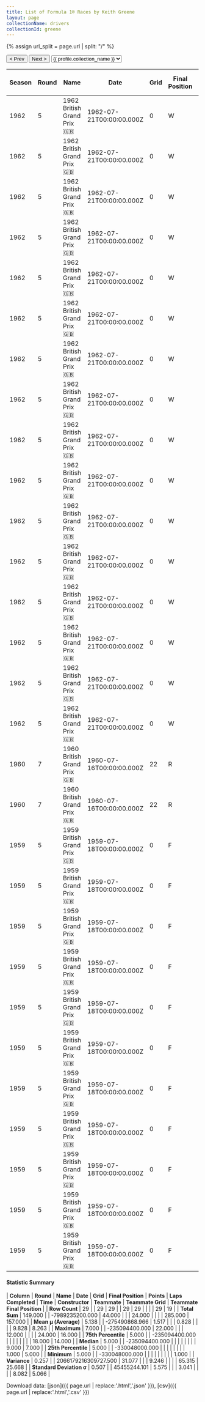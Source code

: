```yaml
---
title: List of Formula 1® Races by Keith Greene
layout: page
collectionName: drivers
collectionId: greene
---
```


{% assign url_split = page.url | split: "/" %}
<div id="collection-navigation">
<button onclick="selector.options[selector.selectedIndex-1].value && (window.location = selector.options[selector.selectedIndex-1].value);">&lt; Prev</button>
<button onclick="selector.options[selector.selectedIndex+1].value && (window.location = selector.options[selector.selectedIndex+1].value);">Next &gt;</button>
<select id="selector" onchange="this.options[this.selectedIndex].value && (window.location = this.options[this.selectedIndex].value);">
  {% for collectionId in site.data[page.collectionName].refs %}
    {% if collectionId == page.collectionId %}
      {% assign selected = "selected" %}
    {% else %}
      {% assign selected = "" %}
    {% endif %}
    {% assign profile = site.data[page.collectionName][collectionId].profile %}
    <option value="/f1/{{ page.collectionName }}/{{ collectionId }}/{{ url_split[4] }}" {{ selected }}>{{ profile.collection_name }}</option>
  {% endfor %}
</select>
</div>

| Season | Round | Name | Date | Grid | Final Position | Points | Laps Completed | Time | Constructor | Teammate | Teammate Grid | Teammate Final Position |
|--|--|--|--|--|--|--|--|--|--|--|--|--|
| 1962 | 5 | 1962 British Grand Prix 🇬🇧 | 1962-07-21T00:00:00.000Z | 0 | W | 0.0 | 0 |   | Lotus-Climax 🇬🇧 | [Jim Clark 🇬🇧](/f1/drivers/clark) | 1 | 1 |
| 1962 | 5 | 1962 British Grand Prix 🇬🇧 | 1962-07-21T00:00:00.000Z | 0 | W | 0.0 | 0 |   | Lotus-Climax 🇬🇧 | [Jack Brabham 🇦🇺](/f1/drivers/jack_brabham) | 9 | 5 |
| 1962 | 5 | 1962 British Grand Prix 🇬🇧 | 1962-07-21T00:00:00.000Z | 0 | W | 0.0 | 0 |   | Lotus-Climax 🇬🇧 | [Masten Gregory 🇺🇸](/f1/drivers/gregory) | 14 | 7 |
| 1962 | 5 | 1962 British Grand Prix 🇬🇧 | 1962-07-21T00:00:00.000Z | 0 | W | 0.0 | 0 |   | Lotus-Climax 🇬🇧 | [Trevor Taylor 🇬🇧](/f1/drivers/trevor_taylor) | 10 | 8 |
| 1962 | 5 | 1962 British Grand Prix 🇬🇧 | 1962-07-21T00:00:00.000Z | 0 | W | 0.0 | 0 |   | Lotus-Climax 🇬🇧 | [Jay Chamberlain 🇺🇸](/f1/drivers/chamberlain) | 20 | 15 |
| 1962 | 5 | 1962 British Grand Prix 🇬🇧 | 1962-07-21T00:00:00.000Z | 0 | W | 0.0 | 0 |   | Lotus-Climax 🇬🇧 | [Innes Ireland 🇬🇧](/f1/drivers/ireland) | 3 | 16 |
| 1962 | 5 | 1962 British Grand Prix 🇬🇧 | 1962-07-21T00:00:00.000Z | 0 | W | 0.0 | 0 |   | Lotus-Climax 🇬🇧 | [Tony Shelly 🇳🇿](/f1/drivers/shelly) | 18 | R |
| 1962 | 5 | 1962 British Grand Prix 🇬🇧 | 1962-07-21T00:00:00.000Z | 0 | W | 0.0 | 0 |   | Lotus-Climax 🇬🇧 | [Maurice Trintignant 🇫🇷](/f1/drivers/trintignant) | 0 | W |
| 1962 | 5 | 1962 British Grand Prix 🇬🇧 | 1962-07-21T00:00:00.000Z | 0 | W | 0.0 | 0 |   | Gilby 🇬🇧 | [Jim Clark 🇬🇧](/f1/drivers/clark) | 1 | 1 |
| 1962 | 5 | 1962 British Grand Prix 🇬🇧 | 1962-07-21T00:00:00.000Z | 0 | W | 0.0 | 0 |   | Gilby 🇬🇧 | [Jack Brabham 🇦🇺](/f1/drivers/jack_brabham) | 9 | 5 |
| 1962 | 5 | 1962 British Grand Prix 🇬🇧 | 1962-07-21T00:00:00.000Z | 0 | W | 0.0 | 0 |   | Gilby 🇬🇧 | [Masten Gregory 🇺🇸](/f1/drivers/gregory) | 14 | 7 |
| 1962 | 5 | 1962 British Grand Prix 🇬🇧 | 1962-07-21T00:00:00.000Z | 0 | W | 0.0 | 0 |   | Gilby 🇬🇧 | [Trevor Taylor 🇬🇧](/f1/drivers/trevor_taylor) | 10 | 8 |
| 1962 | 5 | 1962 British Grand Prix 🇬🇧 | 1962-07-21T00:00:00.000Z | 0 | W | 0.0 | 0 |   | Gilby 🇬🇧 | [Jay Chamberlain 🇺🇸](/f1/drivers/chamberlain) | 20 | 15 |
| 1962 | 5 | 1962 British Grand Prix 🇬🇧 | 1962-07-21T00:00:00.000Z | 0 | W | 0.0 | 0 |   | Gilby 🇬🇧 | [Innes Ireland 🇬🇧](/f1/drivers/ireland) | 3 | 16 |
| 1962 | 5 | 1962 British Grand Prix 🇬🇧 | 1962-07-21T00:00:00.000Z | 0 | W | 0.0 | 0 |   | Gilby 🇬🇧 | [Tony Shelly 🇳🇿](/f1/drivers/shelly) | 18 | R |
| 1962 | 5 | 1962 British Grand Prix 🇬🇧 | 1962-07-21T00:00:00.000Z | 0 | W | 0.0 | 0 |   | Gilby 🇬🇧 | [Maurice Trintignant 🇫🇷](/f1/drivers/trintignant) | 0 | W |
| 1960 | 7 | 1960 British Grand Prix 🇬🇧 | 1960-07-16T00:00:00.000Z | 22 | R | 0.0 | 12 |   | Cooper-Maserati 🇬🇧 | [Masten Gregory 🇺🇸](/f1/drivers/gregory) | 14 | 14 |
| 1960 | 7 | 1960 British Grand Prix 🇬🇧 | 1960-07-16T00:00:00.000Z | 22 | R | 0.0 | 12 |   | Cooper-Maserati 🇬🇧 | [Ian Burgess 🇬🇧](/f1/drivers/burgess) | 20 | R |
| 1959 | 5 | 1959 British Grand Prix 🇬🇧 | 1959-07-18T00:00:00.000Z | 0 | F | 0.0 | 0 |   | Cooper-Climax 🇬🇧 | [Jack Brabham 🇦🇺](/f1/drivers/jack_brabham) | 1 | 1 |
| 1959 | 5 | 1959 British Grand Prix 🇬🇧 | 1959-07-18T00:00:00.000Z | 0 | F | 0.0 | 0 |   | Cooper-Climax 🇬🇧 | [Bruce McLaren 🇳🇿](/f1/drivers/mclaren) | 8 | 3 |
| 1959 | 5 | 1959 British Grand Prix 🇬🇧 | 1959-07-18T00:00:00.000Z | 0 | F | 0.0 | 0 |   | Cooper-Climax 🇬🇧 | [Maurice Trintignant 🇫🇷](/f1/drivers/trintignant) | 4 | 5 |
| 1959 | 5 | 1959 British Grand Prix 🇬🇧 | 1959-07-18T00:00:00.000Z | 0 | F | 0.0 | 0 |   | Cooper-Climax 🇬🇧 | [Masten Gregory 🇺🇸](/f1/drivers/gregory) | 5 | 7 |
| 1959 | 5 | 1959 British Grand Prix 🇬🇧 | 1959-07-18T00:00:00.000Z | 0 | F | 0.0 | 0 |   | Cooper-Climax 🇬🇧 | [Henry Taylor 🇬🇧](/f1/drivers/henry_taylor) | 21 | 11 |
| 1959 | 5 | 1959 British Grand Prix 🇬🇧 | 1959-07-18T00:00:00.000Z | 0 | F | 0.0 | 0 |   | Cooper-Climax 🇬🇧 | [Peter Ashdown 🇬🇧](/f1/drivers/ashdown) | 23 | 12 |
| 1959 | 5 | 1959 British Grand Prix 🇬🇧 | 1959-07-18T00:00:00.000Z | 0 | F | 0.0 | 0 |   | Cooper-Climax 🇬🇧 | [Jack Fairman 🇬🇧](/f1/drivers/fairman) | 15 | R |
| 1959 | 5 | 1959 British Grand Prix 🇬🇧 | 1959-07-18T00:00:00.000Z | 0 | F | 0.0 | 0 |   | Cooper-Climax 🇬🇧 | [Mike Taylor 🇬🇧](/f1/drivers/mike_taylor) | 24 | R |
| 1959 | 5 | 1959 British Grand Prix 🇬🇧 | 1959-07-18T00:00:00.000Z | 0 | F | 0.0 | 0 |   | Cooper-Climax 🇬🇧 | [Bill Moss 🇬🇧](/f1/drivers/bill_moss) | 0 | F |
| 1959 | 5 | 1959 British Grand Prix 🇬🇧 | 1959-07-18T00:00:00.000Z | 0 | F | 0.0 | 0 |   | Cooper-Climax 🇬🇧 | [Trevor Taylor 🇬🇧](/f1/drivers/trevor_taylor) | 0 | F |
| 1959 | 5 | 1959 British Grand Prix 🇬🇧 | 1959-07-18T00:00:00.000Z | 0 | F | 0.0 | 0 |   | Cooper-Climax 🇬🇧 | [Tim Parnell 🇬🇧](/f1/drivers/parnell) | 0 | F |

#### Statistic Summary

| **Column** | **Round** | **Name** | **Date** | **Grid** | **Final Position** | **Points** | **Laps Completed** | **Time** | **Constructor** | **Teammate** | **Teammate Grid** | **Teammate Final Position** |
| **Row Count** | 29 |  | 29 | 29 |  | 29 | 29 |  |  |  | 29 | 19 |
| **Total Sum** | 149.000 |  | -7989235200.000 | 44.000 |  |  | 24.000 |  |  |  | 285.000 | 157.000 |
| **Mean μ (Average)** | 5.138 |  | -275490868.966 | 1.517 |  |  | 0.828 |  |  |  | 9.828 | 8.263 |
| **Maximum** | 7.000 |  | -235094400.000 | 22.000 |  |  | 12.000 |  |  |  | 24.000 | 16.000 |
| **75th Percentile** | 5.000 |  | -235094400.000 |  |  |  |  |  |  |  | 18.000 | 14.000 |
| **Median** | 5.000 |  | -235094400.000 |  |  |  |  |  |  |  | 9.000 | 7.000 |
| **25th Percentile** | 5.000 |  | -330048000.000 |  |  |  |  |  |  |  | 1.000 | 5.000 |
| **Minimum** | 5.000 |  | -330048000.000 |  |  |  |  |  |  |  |  | 1.000 |
| **Variance** | 0.257 |  | 2066179216309727.500 | 31.077 |  |  | 9.246 |  |  |  | 65.315 | 25.668 |
| **Standard Deviation σ** | 0.507 |  | 45455244.101 | 5.575 |  |  | 3.041 |  |  |  | 8.082 | 5.066 |

Download data: [json]({{ page.url | replace:'.html','.json' }}), [csv]({{ page.url | replace:'.html','.csv' }})
